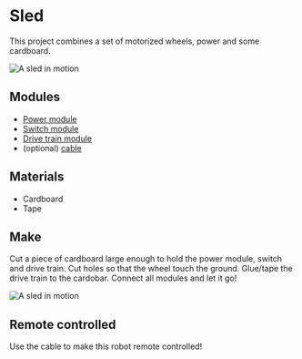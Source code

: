 # Sled

This project combines a set of motorized wheels, power and some cardboard.

![A sled in motion]({{site.baseurl}}/assets/sled.gif)

## Modules

* [Power module]({{site.baseurl}}/modules/power)
* [Switch module]({{site.baseurl}}/modules/input/switch)
* [Drive train module]({{site.baseurl}}/modules/output/drive-train)
* (optional) [cable]({{site.baseurl}}/modules/wire/cable)

## Materials

* Cardboard 
* Tape

## Make

Cut a piece of cardboard large enough to hold the power module, switch and drive train.
Cut holes so that the wheel touch the ground. Glue/tape the drive train to the cardobar.
Connect all modules and let it go!

![A sled in motion]({{site.baseurl}}/assets/sledswitch.gif)

## Remote controlled

Use the cable to make this robot remote controlled!